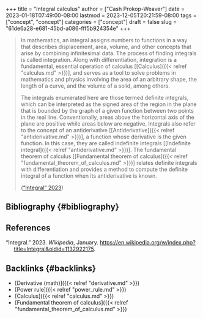 +++
title = "Integral calculus"
author = ["Cash Prokop-Weaver"]
date = 2023-01-18T07:49:00-08:00
lastmod = 2023-12-05T20:21:59-08:00
tags = ["concept", "concept"]
categories = ["concept"]
draft = false
slug = "61de6a28-e681-45bd-a086-fff5b924354e"
+++

> In mathematics, an integral assigns numbers to functions in a way that describes displacement, area, volume, and other concepts that arise by combining infinitesimal data. The process of finding integrals is called integration. Along with differentiation, integration is a fundamental, essential operation of calculus [[Calculus]({{< relref "calculus.md" >}})], and serves as a tool to solve problems in mathematics and physics involving the area of an arbitrary shape, the length of a curve, and the volume of a solid, among others.
>
> The integrals enumerated here are those termed definite integrals, which can be interpreted as the signed area of the region in the plane that is bounded by the graph of a given function between two points in the real line. Conventionally, areas above the horizontal axis of the plane are positive while areas below are negative. Integrals also refer to the concept of an antiderivative [[Antiderivative]({{< relref "antiderivative.md" >}})], a function whose derivative is the given function. In this case, they are called indefinite integrals [[Indefinite integral]({{< relref "antiderivative.md" >}})]. The fundamental theorem of calculus [[Fundamental theorem of calculus]({{< relref "fundamental_theorem_of_calculus.md" >}})] relates definite integrals with differentiation and provides a method to compute the definite integral of a function when its antiderivative is known.
>
> (<a href="#citeproc_bib_item_1">“Integral” 2023</a>)


## Bibliography {#bibliography}

## References

<style>.csl-entry{text-indent: -1.5em; margin-left: 1.5em;}</style><div class="csl-bib-body">
  <div class="csl-entry"><a id="citeproc_bib_item_1"></a>“Integral.” 2023. <i>Wikipedia</i>, January. <a href="https://en.wikipedia.org/w/index.php?title=Integral&oldid=1132922175">https://en.wikipedia.org/w/index.php?title=Integral&#38;oldid=1132922175</a>.</div>
</div>


## Backlinks {#backlinks}

-   [Derivative (math)]({{< relref "derivative.md" >}})
-   [Power rule]({{< relref "power_rule.md" >}})
-   [Calculus]({{< relref "calculus.md" >}})
-   [Fundamental theorem of calculus]({{< relref "fundamental_theorem_of_calculus.md" >}})
